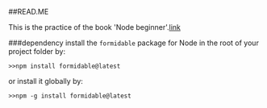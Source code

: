 ##READ.ME

This is the practice of the book 'Node beginner'.[link](http://www.nodebeginner.org/)

###dependency
install the `formidable` package for Node in the root of your project folder by:

    >>npm install formidable@latest

or install it globally by:

    >>npm -g install formidable@latest
